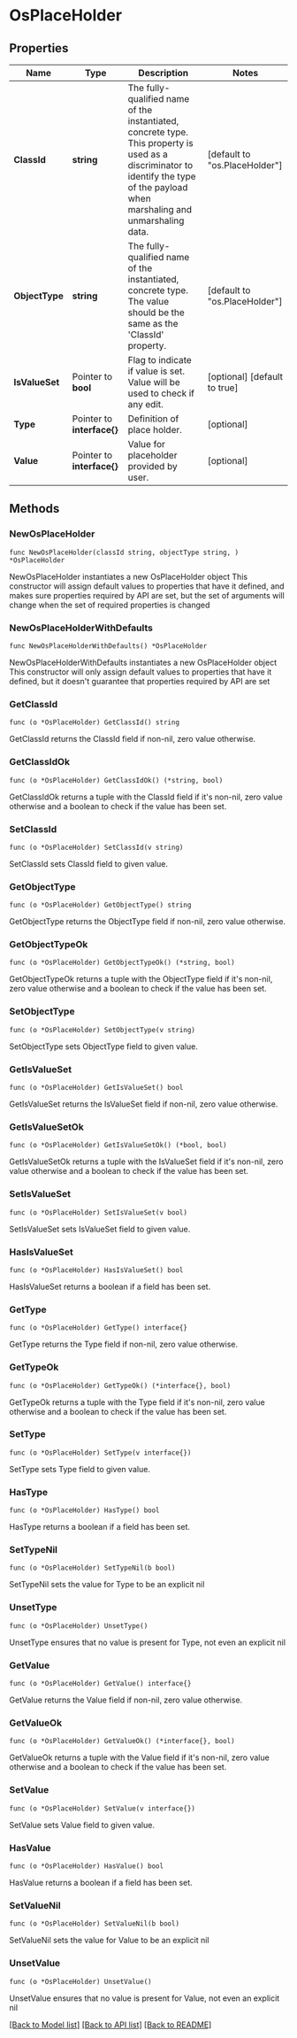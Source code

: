 # OsPlaceHolder

## Properties

Name | Type | Description | Notes
------------ | ------------- | ------------- | -------------
**ClassId** | **string** | The fully-qualified name of the instantiated, concrete type. This property is used as a discriminator to identify the type of the payload when marshaling and unmarshaling data. | [default to "os.PlaceHolder"]
**ObjectType** | **string** | The fully-qualified name of the instantiated, concrete type. The value should be the same as the &#39;ClassId&#39; property. | [default to "os.PlaceHolder"]
**IsValueSet** | Pointer to **bool** | Flag to indicate if value is set. Value will be used to check if any edit. | [optional] [default to true]
**Type** | Pointer to **interface{}** | Definition of place holder. | [optional] 
**Value** | Pointer to **interface{}** | Value for placeholder provided by user. | [optional] 

## Methods

### NewOsPlaceHolder

`func NewOsPlaceHolder(classId string, objectType string, ) *OsPlaceHolder`

NewOsPlaceHolder instantiates a new OsPlaceHolder object
This constructor will assign default values to properties that have it defined,
and makes sure properties required by API are set, but the set of arguments
will change when the set of required properties is changed

### NewOsPlaceHolderWithDefaults

`func NewOsPlaceHolderWithDefaults() *OsPlaceHolder`

NewOsPlaceHolderWithDefaults instantiates a new OsPlaceHolder object
This constructor will only assign default values to properties that have it defined,
but it doesn't guarantee that properties required by API are set

### GetClassId

`func (o *OsPlaceHolder) GetClassId() string`

GetClassId returns the ClassId field if non-nil, zero value otherwise.

### GetClassIdOk

`func (o *OsPlaceHolder) GetClassIdOk() (*string, bool)`

GetClassIdOk returns a tuple with the ClassId field if it's non-nil, zero value otherwise
and a boolean to check if the value has been set.

### SetClassId

`func (o *OsPlaceHolder) SetClassId(v string)`

SetClassId sets ClassId field to given value.


### GetObjectType

`func (o *OsPlaceHolder) GetObjectType() string`

GetObjectType returns the ObjectType field if non-nil, zero value otherwise.

### GetObjectTypeOk

`func (o *OsPlaceHolder) GetObjectTypeOk() (*string, bool)`

GetObjectTypeOk returns a tuple with the ObjectType field if it's non-nil, zero value otherwise
and a boolean to check if the value has been set.

### SetObjectType

`func (o *OsPlaceHolder) SetObjectType(v string)`

SetObjectType sets ObjectType field to given value.


### GetIsValueSet

`func (o *OsPlaceHolder) GetIsValueSet() bool`

GetIsValueSet returns the IsValueSet field if non-nil, zero value otherwise.

### GetIsValueSetOk

`func (o *OsPlaceHolder) GetIsValueSetOk() (*bool, bool)`

GetIsValueSetOk returns a tuple with the IsValueSet field if it's non-nil, zero value otherwise
and a boolean to check if the value has been set.

### SetIsValueSet

`func (o *OsPlaceHolder) SetIsValueSet(v bool)`

SetIsValueSet sets IsValueSet field to given value.

### HasIsValueSet

`func (o *OsPlaceHolder) HasIsValueSet() bool`

HasIsValueSet returns a boolean if a field has been set.

### GetType

`func (o *OsPlaceHolder) GetType() interface{}`

GetType returns the Type field if non-nil, zero value otherwise.

### GetTypeOk

`func (o *OsPlaceHolder) GetTypeOk() (*interface{}, bool)`

GetTypeOk returns a tuple with the Type field if it's non-nil, zero value otherwise
and a boolean to check if the value has been set.

### SetType

`func (o *OsPlaceHolder) SetType(v interface{})`

SetType sets Type field to given value.

### HasType

`func (o *OsPlaceHolder) HasType() bool`

HasType returns a boolean if a field has been set.

### SetTypeNil

`func (o *OsPlaceHolder) SetTypeNil(b bool)`

 SetTypeNil sets the value for Type to be an explicit nil

### UnsetType
`func (o *OsPlaceHolder) UnsetType()`

UnsetType ensures that no value is present for Type, not even an explicit nil
### GetValue

`func (o *OsPlaceHolder) GetValue() interface{}`

GetValue returns the Value field if non-nil, zero value otherwise.

### GetValueOk

`func (o *OsPlaceHolder) GetValueOk() (*interface{}, bool)`

GetValueOk returns a tuple with the Value field if it's non-nil, zero value otherwise
and a boolean to check if the value has been set.

### SetValue

`func (o *OsPlaceHolder) SetValue(v interface{})`

SetValue sets Value field to given value.

### HasValue

`func (o *OsPlaceHolder) HasValue() bool`

HasValue returns a boolean if a field has been set.

### SetValueNil

`func (o *OsPlaceHolder) SetValueNil(b bool)`

 SetValueNil sets the value for Value to be an explicit nil

### UnsetValue
`func (o *OsPlaceHolder) UnsetValue()`

UnsetValue ensures that no value is present for Value, not even an explicit nil

[[Back to Model list]](../README.md#documentation-for-models) [[Back to API list]](../README.md#documentation-for-api-endpoints) [[Back to README]](../README.md)


